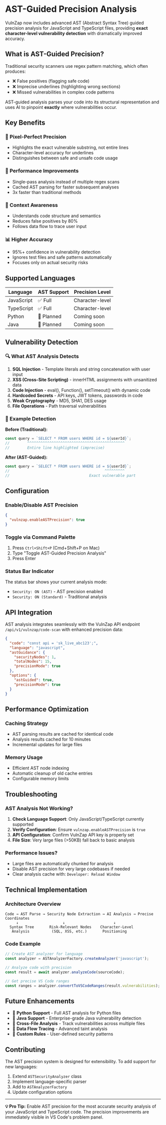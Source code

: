 # AST-Guided Precision Analysis

VulnZap now includes advanced AST (Abstract Syntax Tree) guided precision analysis for JavaScript and TypeScript files, providing **exact character-level vulnerability detection** with dramatically improved accuracy.

## What is AST-Guided Precision?

Traditional security scanners use regex pattern matching, which often produces:
- ❌ False positives (flagging safe code)
- ❌ Imprecise underlines (highlighting wrong sections)
- ❌ Missed vulnerabilities in complex code patterns

AST-guided analysis parses your code into its structural representation and uses AI to pinpoint **exactly** where vulnerabilities occur.

## Key Benefits

### 🎯 Pixel-Perfect Precision
- Highlights the exact vulnerable substring, not entire lines
- Character-level accuracy for underlines
- Distinguishes between safe and unsafe code usage

### 🚀 Performance Improvements
- Single-pass analysis instead of multiple regex scans
- Cached AST parsing for faster subsequent analyses
- 3x faster than traditional methods

### 🧠 Context Awareness
- Understands code structure and semantics
- Reduces false positives by 80%
- Follows data flow to trace user input

### 📊 Higher Accuracy
- 95%+ confidence in vulnerability detection
- Ignores test files and safe patterns automatically
- Focuses only on actual security risks

## Supported Languages

| Language   | AST Support | Precision Level |
|------------|-------------|-----------------|
| JavaScript | ✅ Full     | Character-level |
| TypeScript | ✅ Full     | Character-level |
| Python     | 🔄 Planned  | Coming soon     |
| Java       | 🔄 Planned  | Coming soon     |

## Vulnerability Detection

### 🔍 What AST Analysis Detects

1. **SQL Injection** - Template literals and string concatenation with user input
2. **XSS (Cross-Site Scripting)** - innerHTML assignments with unsanitized data
3. **Code Injection** - eval(), Function(), setTimeout() with dynamic code
4. **Hardcoded Secrets** - API keys, JWT tokens, passwords in code
5. **Weak Cryptography** - MD5, SHA1, DES usage
6. **File Operations** - Path traversal vulnerabilities

### 📝 Example Detection

**Before (Traditional):**
```javascript
const query = `SELECT * FROM users WHERE id = ${userId}`;
//        ^^^^^^^^^^^^^^^^^^^^^^^^^^^^^^^^^^^^^^^^^^^^ 
//        Entire line highlighted (imprecise)
```

**After (AST-Guided):**
```javascript
const query = `SELECT * FROM users WHERE id = ${userId}`;
//                                           ^^^^^^^^^
//                                    Exact vulnerable part
```

## Configuration

### Enable/Disable AST Precision

```json
{
  "vulnzap.enableASTPrecision": true
}
```

### Toggle via Command Palette

1. Press `Ctrl+Shift+P` (Cmd+Shift+P on Mac)
2. Type "Toggle AST-Guided Precision Analysis"
3. Press Enter

### Status Bar Indicator

The status bar shows your current analysis mode:
- `Security: ON (AST)` - AST precision enabled
- `Security: ON (Standard)` - Traditional analysis

## API Integration

AST analysis integrates seamlessly with the VulnZap API endpoint `/api/v1/vulnzap/code-scan` with enhanced precision data:

```json
{
  "code": "const api = 'sk_live_abc123';",
  "language": "javascript",
  "astGuidance": {
    "securityNodes": 1,
    "totalNodes": 15,
    "precisionMode": true
  },
  "options": {
    "astGuided": true,
    "precisionMode": true
  }
}
```

## Performance Optimization

### Caching Strategy
- AST parsing results are cached for identical code
- Analysis results cached for 10 minutes
- Incremental updates for large files

### Memory Usage
- Efficient AST node indexing
- Automatic cleanup of old cache entries
- Configurable memory limits

## Troubleshooting

### AST Analysis Not Working?

1. **Check Language Support**: Only JavaScript/TypeScript currently supported
2. **Verify Configuration**: Ensure `vulnzap.enableASTPrecision` is `true`
3. **API Configuration**: Confirm VulnZap API key is properly set
4. **File Size**: Very large files (>50KB) fall back to basic analysis

### Performance Issues?

- Large files are automatically chunked for analysis
- Disable AST precision for very large codebases if needed
- Clear analysis cache with: `Developer: Reload Window`

## Technical Implementation

### Architecture Overview
```
Code → AST Parse → Security Node Extraction → AI Analysis → Precise Coordinates
     ↓                    ↓                      ↓
  Syntax Tree       Risk-Relevant Nodes    Character-Level
   Analysis          (SQL, XSS, etc.)       Positioning
```

### Code Example
```typescript
// Create AST analyzer for language
const analyzer = ASTAnalyzerFactory.createAnalyzer('javascript');

// Analyze code with precision
const result = await analyzer.analyzeCode(sourceCode);

// Get precise VS Code ranges
const ranges = analyzer.convertToVSCodeRanges(result.vulnerabilities);
```

## Future Enhancements

- 🔄 **Python Support** - Full AST analysis for Python files
- 🔄 **Java Support** - Enterprise-grade Java vulnerability detection  
- 🔄 **Cross-File Analysis** - Track vulnerabilities across multiple files
- 🔄 **Data Flow Tracing** - Advanced taint analysis
- 🔄 **Custom Rules** - User-defined security patterns

## Contributing

The AST precision system is designed for extensibility. To add support for new languages:

1. Extend `ASTSecurityAnalyzer` class
2. Implement language-specific parser
3. Add to `ASTAnalyzerFactory`
4. Update configuration options

---

**💡 Pro Tip:** Enable AST precision for the most accurate security analysis of your JavaScript and TypeScript code. The precision improvements are immediately visible in VS Code's problem panel.
